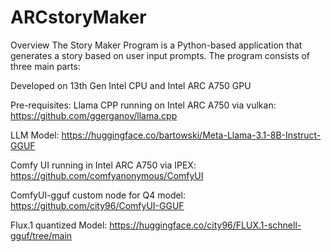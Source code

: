 # ARCstoryMaker
Overview The Story Maker Program is a Python-based application that generates a story based on user input prompts. The program consists of three main parts:

Developed on 13th Gen Intel CPU and Intel ARC A750 GPU

Pre-requisites:
Llama CPP running on Intel ARC A750 via vulkan: https://github.com/ggerganov/llama.cpp

LLM Model: https://huggingface.co/bartowski/Meta-Llama-3.1-8B-Instruct-GGUF

Comfy UI running in Intel ARC A750 via IPEX: https://github.com/comfyanonymous/ComfyUI 

ComfyUI-gguf custom node for Q4 model: https://github.com/city96/ComfyUI-GGUF

Flux.1 quantized Model: https://huggingface.co/city96/FLUX.1-schnell-gguf/tree/main 

